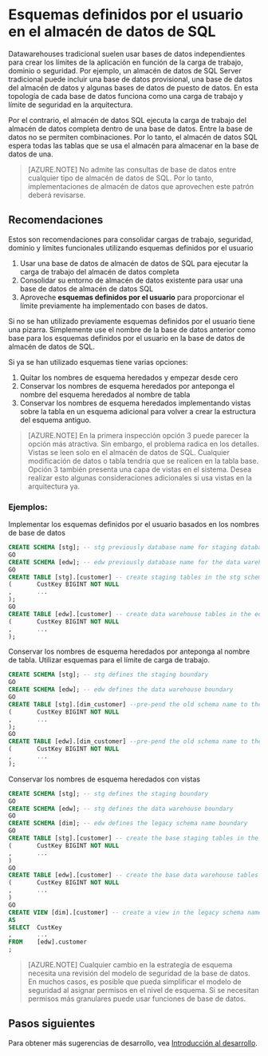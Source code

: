 <properties
   pageTitle="Esquemas definidos por el usuario en el almacén de datos de SQL | Microsoft Azure"
   description="Sugerencias para usar los esquemas de Transact-SQL en el almacén de datos de SQL Azure para desarrollar soluciones."
   services="sql-data-warehouse"
   documentationCenter="NA"
   authors="jrowlandjones"
   manager="barbkess"
   editor=""/>

<tags
   ms.service="sql-data-warehouse"
   ms.devlang="NA"
   ms.topic="article"
   ms.tgt_pltfrm="NA"
   ms.workload="data-services"
   ms.date="06/14/2016"
   ms.author="jrj;barbkess;sonyama"/>

# <a name="user-defined-schemas-in-sql-data-warehouse"></a>Esquemas definidos por el usuario en el almacén de datos de SQL

Datawarehouses tradicional suelen usar bases de datos independientes para crear los límites de la aplicación en función de la carga de trabajo, dominio o seguridad. Por ejemplo, un almacén de datos de SQL Server tradicional puede incluir una base de datos provisional, una base de datos del almacén de datos y algunas bases de datos de puesto de datos. En esta topología de cada base de datos funciona como una carga de trabajo y límite de seguridad en la arquitectura.

Por el contrario, el almacén de datos SQL ejecuta la carga de trabajo del almacén de datos completa dentro de una base de datos. Entre la base de datos no se permiten combinaciones. Por lo tanto, el almacén de datos SQL espera todas las tablas que se usa el almacén para almacenar en la base de datos de una.

> [AZURE.NOTE] No admite las consultas de base de datos entre cualquier tipo de almacén de datos de SQL. Por lo tanto, implementaciones de almacén de datos que aprovechen este patrón deberá revisarse.

## <a name="recommendations"></a>Recomendaciones

Estos son recomendaciones para consolidar cargas de trabajo, seguridad, dominio y límites funcionales utilizando esquemas definidos por el usuario

1. Usar una base de datos de almacén de datos de SQL para ejecutar la carga de trabajo del almacén de datos completa
2. Consolidar su entorno de almacén de datos existente para usar una base de datos de almacén de datos SQL
3. Aproveche **esquemas definidos por el usuario** para proporcionar el límite previamente ha implementado con bases de datos.

Si no se han utilizado previamente esquemas definidos por el usuario tiene una pizarra. Simplemente use el nombre de la base de datos anterior como base para los esquemas definidos por el usuario en la base de datos de almacén de datos de SQL.

Si ya se han utilizado esquemas tiene varias opciones:

1. Quitar los nombres de esquema heredados y empezar desde cero
2. Conservar los nombres de esquema heredados por anteponga el nombre del esquema heredados al nombre de tabla
3. Conservar los nombres de esquema heredados implementando vistas sobre la tabla en un esquema adicional para volver a crear la estructura del esquema antiguo.

> [AZURE.NOTE] En la primera inspección opción 3 puede parecer la opción más atractiva. Sin embargo, el problema radica en los detalles. Vistas se leen solo en el almacén de datos de SQL. Cualquier modificación de datos o tabla tendría que se realicen en la tabla base. Opción 3 también presenta una capa de vistas en el sistema. Desea realizar esto algunas consideraciones adicionales si usa vistas en la arquitectura ya.


### <a name="examples"></a>Ejemplos:

Implementar los esquemas definidos por el usuario basados en los nombres de base de datos

```sql
CREATE SCHEMA [stg]; -- stg previously database name for staging database
GO
CREATE SCHEMA [edw]; -- edw previously database name for the data warehouse
GO
CREATE TABLE [stg].[customer] -- create staging tables in the stg schema
(       CustKey BIGINT NOT NULL
,       ...
);
GO
CREATE TABLE [edw].[customer] -- create data warehouse tables in the edw schema
(       CustKey BIGINT NOT NULL
,       ...
);
```

Conservar los nombres de esquema heredados por anteponga al nombre de tabla. Utilizar esquemas para el límite de carga de trabajo.

```sql
CREATE SCHEMA [stg]; -- stg defines the staging boundary
GO
CREATE SCHEMA [edw]; -- edw defines the data warehouse boundary
GO
CREATE TABLE [stg].[dim_customer] --pre-pend the old schema name to the table and create in the staging boundary
(       CustKey BIGINT NOT NULL
,       ...
);
GO
CREATE TABLE [edw].[dim_customer] --pre-pend the old schema name to the table and create in the data warehouse boundary
(       CustKey BIGINT NOT NULL
,       ...
);
```

Conservar los nombres de esquema heredados con vistas

```sql
CREATE SCHEMA [stg]; -- stg defines the staging boundary
GO
CREATE SCHEMA [edw]; -- stg defines the data warehouse boundary
GO
CREATE SCHEMA [dim]; -- edw defines the legacy schema name boundary
GO
CREATE TABLE [stg].[customer] -- create the base staging tables in the staging boundary
(       CustKey BIGINT NOT NULL
,       ...
)
GO
CREATE TABLE [edw].[customer] -- create the base data warehouse tables in the data warehouse boundary
(       CustKey BIGINT NOT NULL
,       ...
)
GO
CREATE VIEW [dim].[customer] -- create a view in the legacy schema name boundary for presentation consistency purposes only
AS
SELECT  CustKey
,       ...
FROM    [edw].customer
;
```

> [AZURE.NOTE] Cualquier cambio en la estrategia de esquema necesita una revisión del modelo de seguridad de la base de datos. En muchos casos, es posible que pueda simplificar el modelo de seguridad al asignar permisos en el nivel de esquema. Si se necesitan permisos más granulares puede usar funciones de base de datos.

## <a name="next-steps"></a>Pasos siguientes
Para obtener más sugerencias de desarrollo, vea [Introducción al desarrollo][].

<!--Image references-->

<!--Article references-->
[Introducción al desarrollo]: sql-data-warehouse-overview-develop.md

<!--MSDN references-->

<!--Other Web references-->
